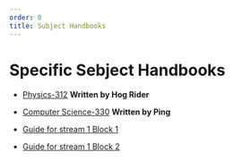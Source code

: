 ```yaml
---
order: 0
title: Subject Handbooks
---
```

# Specific Sebject  Handbooks

- [Physics-312](https://drive.google.com/file/d/1py8JKrOgukfaTjo30Q5Vjh7KZP5FBWtM/view?usp=drive_link) **Written by Hog Rider**
- [Computer Science-330](/wiki/other-materials) **Written by Ping**

- [Guide for stream 1 Block 1](/wiki/HandbookforS1b1)
- [Guide for stream 1 Block 2](/wiki/HandbookforS1b2)  
